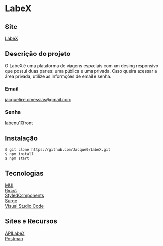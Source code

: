 # LabeX

## Site

[LabeX](http://lonely-wind.surge.sh/)

## Descrição do projeto

O LabeX é uma plataforma de viagens espaciais com um desing responsivo que possui duas partes: uma pública e uma privada. Caso queira acessar a área privada, utilize as informções de email e senha.
### Email
jacqueline.cmessias@gmail.com
### Senha
labenu10front

## Instalação
```
$ git clone https://github.com/Jacque0/LabeX.git
$ npm install
$ npm start
```
## Tecnologias
[MUI](https://mui.com/)\
[React](https://reactjs.org/)\
[StyledComponents](https://styled-components.com/)\
[Surge](https://surge.sh/)\
[Visual Studio Code](https://code.visualstudio.com/docs/editor/vscode-web)

## Sites e Recursos
[APILabeX](https://documenter.getpostman.com/view/9133542/TzCTZkQr)\
[Postman](https://www.postman.com/)

